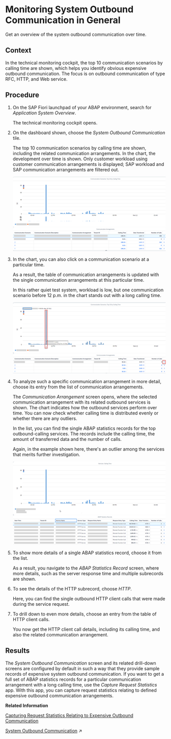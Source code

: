 <!-- loioa0f1c7923e364795aa1c6a47df6083d1 -->

# Monitoring System Outbound Communication in General

Get an overview of the system outbound communication over time.



## Context

In the technical monitoring cockpit, the top 10 communication scenarios by calling time are shown, which helps you identify obvious expensive outbound communication. The focus is on outbound communication of type RFC, HTTP, and Web service.



## Procedure

1.  On the SAP Fiori launchpad of your ABAP environment, search for *Application System Overview*.

    The technical monitoring cockpit opens.

2.  On the dashboard shown, choose the *System Outbound Communication* tile.

    The top 10 communication scenarios by calling time are shown, including the related communication arrangements. In the chart, the development over time is shown. Only customer workload using customer communication arrangements is displayed; SAP workload and SAP communication arrangements are filtered out.

    ![](images/System_Outbound_Communication_in_the_Technical_Monitoring_Cockpit_e06328c.png)

3.  In the chart, you can also click on a communication scenario at a particular time.

    As a result, the table of communication arrangements is updated with the single communication arrangements at this particular time.

    In this rather quiet test system, workload is low, but one communication scenario before 12 p.m. in the chart stands out with a long calling time.

    ![](images/System_Outbound_Communication_Selected_Time_34eb4fd.png)

4.  To analyze such a specific communication arrangement in more detail, choose its entry from the list of communication arrangements.

    The *Communication Arrangement* screen opens, where the selected communication arrangement with its related outbound services is shown. The chart indicates how the outbound services perform over time. You can now check whether calling time is distributed evenly or whether there are any outliers.

    In the list, you can find the single ABAP statistics records for the top outbound-calling services. The records include the calling time, the amount of transferred data and the number of calls.

    Again, in the example shown here, there's an outlier among the services that merits further investigation.

    ![](images/System_Outbound_Communication_Communcation_Arrangement_46a741b.png)

5.  To show more details of a single ABAP statistics record, choose it from the list.

    As a result, you navigate to the *ABAP Statistics Record* screen, where more details, such as the server response time and multiple subrecords are shown.

6.  To see the details of the HTTP subrecord, choose *HTTP*.

    Here, you can find the single outbound HTTP client calls that were made during the service request.

7.  To drill down to even more details, choose an entry from the table of HTTP client calls.

    You now get the HTTP client call details, including its calling time, and also the related communication arrangement.




<a name="loioa0f1c7923e364795aa1c6a47df6083d1__result_h5l_hm2_2vb"/>

## Results

The *System Outbound Communication* screen and its related drill-down screens are configured by default in such a way that they provide sample records of expensive system outbound communication. If you want to get a full set of ABAP statistics records for a particular communication arrangement with a long calling time, use the *Capture Request Statistics* app. With this app, you can capture request statistics relating to defined expensive outbound communication arrangements.

**Related Information**  


[Capturing Request Statistics Relating to Expensive Outbound Communication](capturing-request-statistics-relating-to-expensive-outbound-communication-f33b3d2.md "Use the Capture Request Statistics app to collect statistics of service requests with an expensive outbound communication (RFC, HTTP, or Web service).")

[System Outbound Communication](https://help.sap.com/viewer/b273a660af4e4948a49a316ea2438f24/Cloud/en-US/09e4959f3c8544218b248d99596f5d59.html "Find the top communication scenarios by calling time to identify workload issues with system outbound communication using HTTP, RFC, or Web service calls.") :arrow_upper_right:

